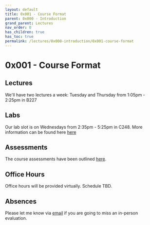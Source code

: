 ```yaml
---
layout: default
title: 0x001 - Course Format
parent: 0x000 - Introduction
grand_parent: Lectures
nav_order: 0
has_children: true
has_toc: true
permalink: /lectures/0x000-introduction/0x001-course-format
---
```


# 0x001 - Course Format

## Lectures

We'll have two lectures a week: Tuesday and Thursday from 1:05pm - 2:25pm in B227

## Labs

Our lab slot is on Wednesdays from 2:35pm - 5:25pm in C248.
More information can be found here [here](/#labs)

## Assessments

The course assessments have been outlined [here](/#assessments).

## Office Hours

Office hours will be provided virtually. Schedule TBD.
## Absences

Please let me know via [email](mailto:thomas.gt@dal.ca) if you are going to miss an in-person evaluation.